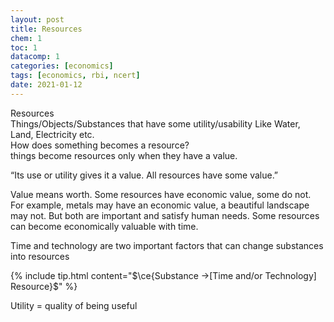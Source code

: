```yaml
---
layout: post
title: Resources
chem: 1
toc: 1
datacomp: 1
categories: [economics]
tags: [economics, rbi, ncert]
date: 2021-01-12
---
```

<div class="thi-box" markdown="1">
<div class="box-title" markdown="1">
Resources
</div>
<div class="box-content" markdown="1">
Things/Objects/Substances that have some utility/usability
Like Water, Land, Electricity etc.
</div>
</div>

<div class="thi-box" markdown="1">
<div class="box-title" markdown="1">
How does something becomes a resource?
</div>
<div class="box-content" markdown="1">things become resources only when they have a value. 

“Its use or utility gives
it a value. All resources have some value.”
</div>
</div>

Value means worth. Some resources have economic
value, some do not. For example, metals may have an
economic value, a beautiful landscape may not. But both
are important and satisfy human needs.
Some resources can become economically valuable
with time.

Time and technology are two important factors that
can change substances into resources

{% include tip.html content="$\ce{Substance ->[Time and/or Technology] Resource}$" %}






<p class="post-more-info" markdown="1">
Utility = quality of being useful
</p>


